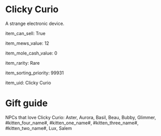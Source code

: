 # Clicky Curio

A strange electronic device.

item_can_sell: True

item_mews_value: 12

item_mole_cash_value: 0

item_rarity: Rare

item_sorting_priority: 99931

item_uid: Clicky Curio

# Gift guide

NPCs that love Clicky Curio: Aster, Aurora, Basil, Beau, Bubby, Glimmer, #kitten_four_name#, #kitten_one_name#, #kitten_three_name#, #kitten_two_name#, Lux, Salem
